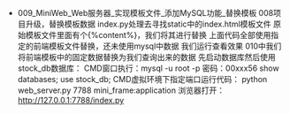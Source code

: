 - 009_MiniWeb_Web服务器_实现模板文件_添加MySQL功能_替换模板
    008项目升级，替换模板数据
    index.py处理去寻找static中的index.html模板文件
    原始模板文件里面有个{%content%}，我们将其进行替换
    上面代码全部使用指定的前端模板文件替换，还未使用mysql中数据
    我们运行查看效果
    010中我们将前端模板中的固定数据替换为我们查询出来的数据
    先启动数据库然后使用stock_db数据库：
    CMD窗口执行：mysql -u root -p  密码：00xxx56
                show databases;
                use stock_db;
    CMD虚拟环境下指定端口运行代码：
    python web_server.py 7788 mini_frame:application
    浏览器打开：http://127.0.0.1:7788/index.py